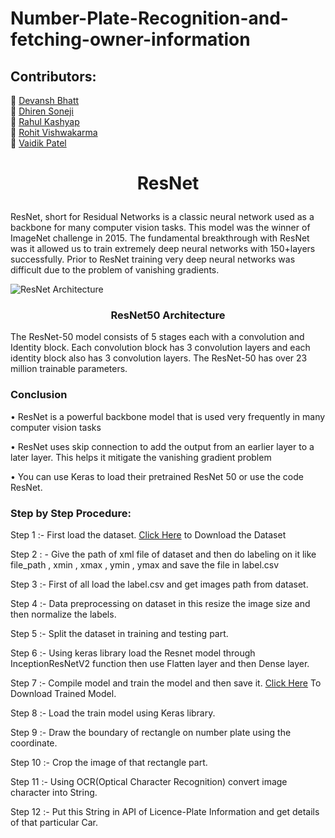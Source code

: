 # Number-Plate-Recognition-and-fetching-owner-information
## Contributors:
💠 [Devansh Bhatt](https://www.linkedin.com/in/devansh-bhatt-9b4102208/)  
💠 [Dhiren Soneji](https://www.linkedin.com/in/dhiren-soneji-63a8001b7/)  
💠 [Rahul Kashyap](https://www.linkedin.com/in/rahul-kashyap18/)  
💠 [Rohit Vishwakarma](https://www.linkedin.com/in/rohit0110/)  
💠 [Vaidik Patel](https://www.linkedin.com/in/vaidik099/)

# <p align="center"> ResNet </p>

ResNet, short for Residual Networks is a classic neural network used as a backbone for many computer vision tasks. This model was the winner of ImageNet challenge in 2015. The fundamental breakthrough with ResNet was it allowed us to train extremely deep neural networks with 150+layers successfully. Prior to ResNet training very deep neural networks was difficult due to the problem of vanishing gradients.

![ResNet Architecture](https://miro.medium.com/max/2400/1*hEU7S-EiVqcmtAlj6kgfRA.png)

### <p align="center"> ResNet50 Architecture </p>

The ResNet-50 model consists of 5 stages each with a convolution and Identity block. Each convolution block has 3 convolution layers and each identity block also has 3 convolution layers. The ResNet-50 has over 23 million trainable parameters.

### Conclusion

•	ResNet is a powerful backbone model that is used very frequently in many computer vision tasks

•	ResNet uses skip connection to add the output from an earlier layer to a later layer. This helps it mitigate the vanishing gradient problem

•	You can use Keras to load their pretrained ResNet 50 or use the code ResNet.

### Step by Step Procedure:

Step 1 :- First load the dataset. [Click Here](https://www.kaggle.com/andrewmvd/car-plate-detection) to Download the Dataset
         
Step 2 : -  Give the path of xml file of dataset and then do labeling on it like file_path , xmin , xmax , ymin , ymax  and save the file in label.csv

Step 3 :- First of all load the label.csv and get images path from dataset.

Step 4 :- Data preprocessing on dataset in this resize the image size and then normalize the labels.

Step 5 :- Split the dataset in training and testing part. 

Step 6 :- Using keras library load the Resnet model through  InceptionResNetV2  function  then use Flatten layer and then Dense layer.

Step 7  :- Compile model and train the model and then save it. [Click Here](https://drive.google.com/file/d/1F1XuZLuHwKrsQIwJxLDdCnFEizx8XkS9/view?usp=sharing) To Download Trained Model.

Step 8 :- Load the train model using Keras library.

Step 9 :- Draw the boundary of rectangle on number plate using the coordinate.

Step 10 :- Crop the image of that rectangle part.

Step 11 :- Using OCR(Optical Character Recognition) convert image character into String.

Step 12 :- Put this String in API of Licence-Plate Information and get details of that particular Car.
